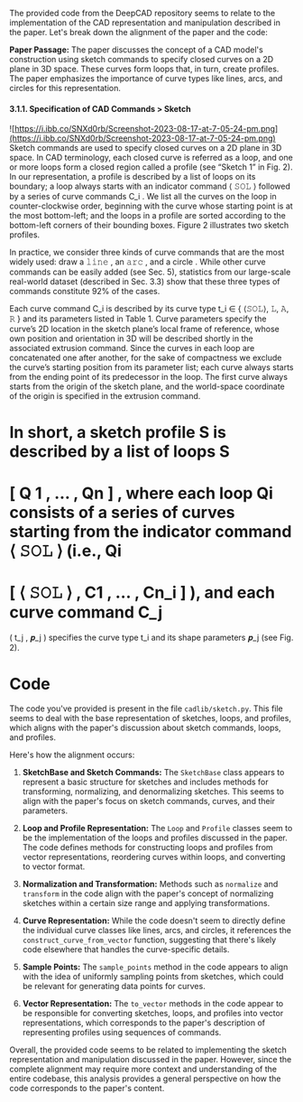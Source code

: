 The provided code from the DeepCAD repository seems to relate to the implementation of the CAD representation and manipulation described in the paper. Let's break down the alignment of the paper and the code:

**Paper Passage:**
The paper discusses the concept of a CAD model's construction using sketch commands to specify closed curves on a 2D plane in 3D space. These curves form loops that, in turn, create profiles. The paper emphasizes the importance of curve types like lines, arcs, and circles for this representation.


#### 3.1.1. Specification of CAD Commands > Sketch
![https://i.ibb.co/SNXd0rb/Screenshot-2023-08-17-at-7-05-24-pm.png](https://i.ibb.co/SNXd0rb/Screenshot-2023-08-17-at-7-05-24-pm.png)
Sketch commands are used to specify closed curves on a 2D plane in 3D space. In CAD terminology, each closed curve is referred as a loop, and one or more loops form a closed region called a profile (see “Sketch 1” in Fig. 2). In our representation, a profile is described by a list of loops on its boundary; a loop always starts with an indicator command 
⟨
𝚂𝙾𝙻
⟩
 followed by a series of curve commands 
C_i
. We list all the curves on the loop in counter-clockwise order, beginning with the curve whose starting point is at the most bottom-left; and the loops in a profile are sorted according to the bottom-left corners of their bounding boxes. Figure 2 illustrates two sketch profiles.

In practice, we consider three kinds of curve commands that are the most widely used: draw a 
𝚕𝚒𝚗𝚎
, an 
𝚊𝚛𝚌
, and a
circle
. While other curve commands can be easily added (see Sec. 5), statistics from our large-scale real-world dataset (described in Sec. 3.3) show that these three types of commands constitute 92% of the cases.

Each curve command 
C_i
 is described by its curve type 
t_i ∈ { ⟨𝚂𝙾𝙻⟩, 𝙻, 𝙰, 𝚁 }
 and its parameters listed in Table 1. Curve parameters specify the curve’s 2D location in the sketch plane’s local frame of reference, whose own position and orientation in 3D will be described shortly in the associated extrusion command. Since the curves in each loop are concatenated one after another, for the sake of compactness we exclude the curve’s starting position from its parameter list; each curve always starts from the ending point of its predecessor in the loop. The first curve always starts from the origin of the sketch plane, and the world-space coordinate of the origin is specified in the extrusion command.


In short, a sketch profile 
S
 is described by a list of loops 
S
=
[
Q
1
,
…
,
Qn
]
, where each loop 
Qi
 consists of a series of curves starting from the indicator command 
⟨
𝚂𝙾𝙻
⟩
 (i.e., 
Qi
=
[
⟨
𝚂𝙾𝙻
⟩
,
C1
,
…
,
Cn_i
]
), and each curve command 
C_j
=
(
t_j
,
𝒑_j
)
 specifies the curve type 
t_i
 and its shape parameters 
𝒑_j
 (see Fig. 2).


# Code
The code you've provided is present in the file `cadlib/sketch.py`. This file seems to deal with the base representation of sketches, loops, and profiles, which aligns with the paper's discussion about sketch commands, loops, and profiles.

Here's how the alignment occurs:

1. **SketchBase and Sketch Commands:**
   The `SketchBase` class appears to represent a basic structure for sketches and includes methods for transforming, normalizing, and denormalizing sketches. This seems to align with the paper's focus on sketch commands, curves, and their parameters.

2. **Loop and Profile Representation:**
   The `Loop` and `Profile` classes seem to be the implementation of the loops and profiles discussed in the paper. The code defines methods for constructing loops and profiles from vector representations, reordering curves within loops, and converting to vector format.

3. **Normalization and Transformation:**
   Methods such as `normalize` and `transform` in the code align with the paper's concept of normalizing sketches within a certain size range and applying transformations.

4. **Curve Representation:**
   While the code doesn't seem to directly define the individual curve classes like lines, arcs, and circles, it references the `construct_curve_from_vector` function, suggesting that there's likely code elsewhere that handles the curve-specific details.

5. **Sample Points:**
   The `sample_points` method in the code appears to align with the idea of uniformly sampling points from sketches, which could be relevant for generating data points for curves.

6. **Vector Representation:**
   The `to_vector` methods in the code appear to be responsible for converting sketches, loops, and profiles into vector representations, which corresponds to the paper's description of representing profiles using sequences of commands.

Overall, the provided code seems to be related to implementing the sketch representation and manipulation discussed in the paper. However, since the complete alignment may require more context and understanding of the entire codebase, this analysis provides a general perspective on how the code corresponds to the paper's content.

